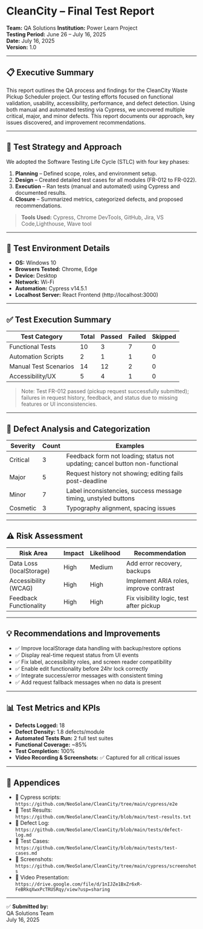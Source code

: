 # CleanCity – Final Test Report

**Team:** QA Solutions 
**Institution:** Power Learn Project  
**Testing Period:** June 26 – July 16, 2025  
**Date:** July 16, 2025  
**Version:** 1.0

---

## 📋 Executive Summary

This report outlines the QA process and findings for the CleanCity Waste Pickup Scheduler project. Our testing efforts focused on functional validation, usability, accessibility, performance, and defect detection. Using both manual and automated testing via Cypress, we uncovered multiple critical, major, and minor defects. This report documents our approach, key issues discovered, and improvement recommendations.

---

## 🧪 Test Strategy and Approach

We adopted the Software Testing Life Cycle (STLC) with four key phases:

1. **Planning** – Defined scope, roles, and environment setup.
2. **Design** – Created detailed test cases for all modules (FR-012 to FR-022).
3. **Execution** – Ran tests (manual and automated) using Cypress and documented results.
4. **Closure** – Summarized metrics, categorized defects, and proposed recommendations.

> **Tools Used:** Cypress, Chrome DevTools, GitHub, Jira, VS Code,Lighthouse, Wave tool

---

## 🧪 Test Environment Details

- **OS:** Windows 10
- **Browsers Tested:** Chrome, Edge
- **Device:** Desktop
- **Network:** Wi-Fi
- **Automation:** Cypress v14.5.1
- **Localhost Server:** React Frontend (http://localhost:3000)

---

## ✅ Test Execution Summary

| Test Category       | Total | Passed | Failed | Skipped |
|---------------------|-------|--------|--------|---------|
| Functional Tests    | 10    | 3      | 7      | 0       |
| Automation Scripts  | 2     | 1      | 1      | 0       |
| Manual Test Scenarios | 14   | 12     | 2      | 0       |
| Accessibility/UX    | 5     | 4      | 1      | 0       |

> Note: Test FR-012 passed (pickup request successfully submitted); failures in request history, feedback, and status due to missing features or UI inconsistencies.

---

## 🐛 Defect Analysis and Categorization

| Severity | Count | Examples |
|----------|-------|----------|
| Critical | 3     | Feedback form not loading; status not updating; cancel button non-functional |
| Major    | 5     | Request history not showing; editing fails post-deadline |
| Minor    | 7     | Label inconsistencies, success message timing, unstyled buttons |
| Cosmetic | 3     | Typography alignment, spacing issues |

---

## ⚠️ Risk Assessment

| Risk Area            | Impact   | Likelihood | Recommendation         |
|----------------------|----------|------------|------------------------|
| Data Loss (localStorage) | High     | Medium     | Add error recovery, backups |
| Accessibility (WCAG) | High     | High       | Implement ARIA roles, improve contrast |
| Feedback Functionality | High     | High       | Fix visibility logic, test after pickup |

---

## 💡 Recommendations and Improvements

- ✅ Improve localStorage data handling with backup/restore options
- ✅ Display real-time request status from UI events
- ✅ Fix label, accessibility roles, and screen reader compatibility
- ✅ Enable edit functionality before 24hr lock correctly
- ✅ Integrate success/error messages with consistent timing
- ✅ Add request fallback messages when no data is present

---

## 📊 Test Metrics and KPIs

- **Defects Logged:** 18
- **Defect Density:** 1.8 defects/module
- **Automated Tests Run:** 2 full test suites
- **Functional Coverage:** ~85%
- **Test Completion:** 100%
- **Video Recording & Screenshots:** ✅ Captured for all critical issues

---

## 📎 Appendices

- 🔗 Cypress scripts: `https://github.com/NeoSolane/CleanCity/tree/main/cypress/e2e`
- 🔗 Test Results: `https://github.com/NeoSolane/CleanCity/blob/main/test-results.txt`
- 🔗 Defect Log: `https://github.com/NeoSolane/CleanCity/blob/main/tests/defect-log.md`
- 🔗 Test Cases: `https://github.com/NeoSolane/CleanCity/blob/main/tests/test-cases.md`
- 🔗 Screenshots: `https://github.com/NeoSolane/CleanCity/tree/main/cypress/screenshots`
- 🔗 Video Presentation: `https://drive.google.com/file/d/1nIJZe1BxZr6xR-FeBRkqXwxPcTRUSRqy/view?usp=sharing`

---

✅ **Submitted by:**  
QA Solutions Team  
July 16, 2025
